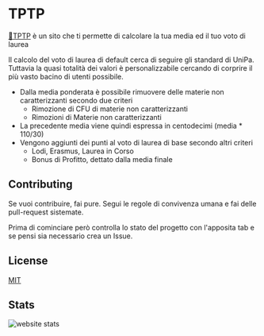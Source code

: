 # TPTP


[:link:TPTP](https://tptp.vercel.app) è un sito che ti permette di calcolare la tua media ed il tuo voto di laurea

Il calcolo del voto di laurea di default cerca di seguire gli standard di UniPa. Tuttavia la quasi totalità dei valori è personalizzabile cercando di corprire il più vasto bacino di utenti possibile.
- Dalla media ponderata è possibile rimuovere delle materie non caratterizzanti secondo due criteri
  - Rimozione di CFU di materie non caratterizzanti
  - Rimozioni di Materie non caratterizzanti  
- La precedente media viene quindi espressa in centodecimi (media * 110/30)
- Vengono aggiunti dei punti al voto di laurea di base secondo altri criteri
  - Lodi, Erasmus, Laurea in Corso
  - Bonus di Profitto, dettato dalla media finale

## Contributing
Se vuoi contribuire, fai pure.
Segui le regole di convivenza umana e fai delle pull-request sistemate.

Prima di cominciare però controlla lo stato del progetto con l'apposita tab e se pensi sia necessario crea un Issue.

## License
[MIT](https://choosealicense.com/licenses/mit/)

## Stats

![website stats](https://i.imgur.com/TKq19V5.png)
